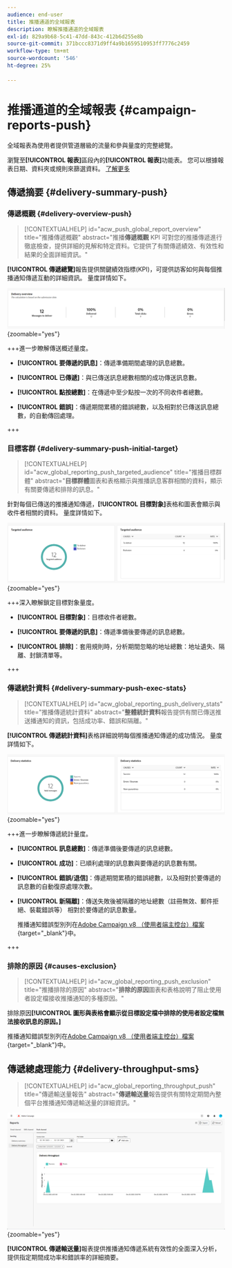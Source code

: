 ```yaml
---
audience: end-user
title: 推播通道的全域報表
description: 瞭解推播通道的全域報表
exl-id: 829a9b68-5c41-47dd-843c-412b6d255e8b
source-git-commit: 371bccc8371d9ff4a9b1659510953ff7776c2459
workflow-type: tm+mt
source-wordcount: '546'
ht-degree: 25%

---
```


# 推播通道的全域報表 {#campaign-reports-push}

全域報表為使用者提供管道層級的流量和參與量度的完整總覽。

瀏覽至&#x200B;**[!UICONTROL 報表]**&#x200B;區段內的&#x200B;**[!UICONTROL 報表]**&#x200B;功能表。 您可以根據報表日期、資料夾或規則來篩選資料。 [了解更多](global-reports.md)

## 傳遞摘要 {#delivery-summary-push}

### 傳遞概觀 {#delivery-overview-push}

>[!CONTEXTUALHELP]
>id="acw_push_global_report_overview"
>title="推播傳遞概觀"
>abstract="推播&#x200B;**傳遞概觀** KPI 可對您的推播傳遞進行徹底檢查，提供詳細的見解和特定資料。它提供了有關傳遞績效、有效性和結果的全面詳細資訊。"

**[!UICONTROL 傳遞總覽]**&#x200B;報告提供關鍵績效指標(KPI)，可提供訪客如何與每個推播通知傳遞互動的詳細資訊。 量度詳情如下。

![](assets/global_report_push_delivery_overview.png){zoomable="yes"}

+++進一步瞭解傳送概述量度。

* **[!UICONTROL 要傳遞的訊息]**：傳遞準備期間處理的訊息總數。

* **[!UICONTROL 已傳遞]**：與已傳送訊息總數相關的成功傳送訊息數。

* **[!UICONTROL 點按總數]**：在傳遞中至少點按一次的不同收件者總數。

* **[!UICONTROL 錯誤]**：傳遞期間累積的錯誤總數，以及相對於已傳送訊息總數，的自動傳回處理。

+++

### 目標客群 {#delivery-summary-push-initial-target}

>[!CONTEXTUALHELP]
>id="acw_global_reporting_push_targeted_audience"
>title="推播目標群體"
>abstract="**目標群體**&#x200B;圖表和表格顯示與推播訊息客群相關的資料，顯示有關要傳遞和排除的訊息。"

針對每個已傳送的推播通知傳遞，**[!UICONTROL 目標對象]**&#x200B;表格和圖表會顯示與收件者相關的資料。 量度詳情如下。

![](assets/global_report_push_targeted_audience.png){zoomable="yes"}

+++深入瞭解鎖定目標對象量度。

* **[!UICONTROL 目標對象]**：目標收件者總數。

* **[!UICONTROL 要傳遞的訊息]**：傳遞準備後要傳遞的訊息總數。

* **[!UICONTROL 排除]**：套用規則時，分析期間忽略的地址總數：地址遺失、隔離、封鎖清單等。

+++

### 傳遞統計資料 {#delivery-summary-push-exec-stats}

>[!CONTEXTUALHELP]
>id="acw_global_reporting_push_delivery_stats"
>title="推播傳遞統計資料"
>abstract="**整體統計資料**&#x200B;報告提供有關已傳送推送播通知的資訊，包括成功率、錯誤和隔離。"

**[!UICONTROL 傳遞統計資料]**&#x200B;表格詳細說明每個推播通知傳遞的成功情況。 量度詳情如下。

![](assets/global_report_push_delivery_statistics.png){zoomable="yes"}

+++進一步瞭解傳遞統計量度。

* **[!UICONTROL 訊息總數]**：傳遞準備後要傳遞的訊息總數。

* **[!UICONTROL 成功]**：已順利處理的訊息數與要傳遞的訊息數有關。

* **[!UICONTROL 錯誤/退信]**：傳遞期間累積的錯誤總數，以及相對於要傳遞的訊息數的自動復原處理次數。

* **[!UICONTROL 新隔離]**：傳送失敗後被隔離的地址總數（註冊無效、郵件拒絕、裝載錯誤等） 相對於要傳遞的訊息數量。

  推播通知錯誤型別列在[Adobe Campaign v8 （使用者端主控台）檔案](https://experienceleague.adobe.com/docs/campaign/campaign-v8/send/failures/delivery-failures.html#push-error-types){target="_blank"}中。

+++

### 排除的原因 {#causes-exclusion}

>[!CONTEXTUALHELP]
>id="acw_global_reporting_push_exclusion"
>title="推播排除的原因"
>abstract="**排除的原因**&#x200B;圖表和表格說明了阻止使用者設定檔接收推播通知的多種原因。"

排除原因&#x200B;**[!UICONTROL 圖形與表格會顯示從目標設定檔中排除的使用者設定檔無法接收訊息的原因。]**

推播通知錯誤型別列在[Adobe Campaign v8 （使用者端主控台）檔案](https://experienceleague.adobe.com/docs/campaign/campaign-v8/send/failures/delivery-failures.html#push-error-types){target="_blank"}中。

## 傳遞總處理能力 {#delivery-throughput-sms}

>[!CONTEXTUALHELP]
>id="acw_global_reporting_throughput_push"
>title="傳遞輸送量報告"
>abstract="**傳遞輸送量**&#x200B;報告提供有關特定期間內整個平台推播通知傳遞輸送量的詳細資訊。"

![](assets/global_report_push_delivery_throughput.png){zoomable="yes"}

**[!UICONTROL 傳遞輸送量]**&#x200B;報表提供推播通知傳遞系統有效性的全面深入分析，提供指定期間成功率和錯誤率的詳細摘要。
